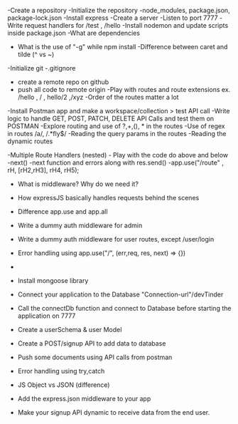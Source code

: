 -Create a repository
-Initialize the repository
-node_modules, package.json, package-lock.json
-Install express
-Create a server
-Listen to port 7777
-Write request handlers for /test , /hello
-Install nodemon and update scripts inside package.json
-What are dependencies
- What is the use of "-g" while npm install
-Difference between caret and tilde (^ vs ~)

-Initialize git
-.gitignore
- create a remote repo on github 
- push all code to remote origin
-Play with routes and route extensions ex. /hello , / , hello/2 ,/xyz
-Order of the routes matter a lot

-Install Postman app and  make a workspace/collection > test API call
-Write logic to handle GET, POST, PATCH, DELETE API Calls and test them on POSTMAN
-Explore routing and use of ?,+,(), * in the routes
-Use of regex in routes /a/, /.*fly$/
-Reading the query params in the routes
-Reading the dynamic routes

-Multiple Route Handlers (nested) - Play with the code do above and below 
-next()
-next function and errors along with res.send()
-app.use("/route" , rH, [rH2,rH3], rH4, rH5);
- What is middleware? Why do we need it?
- How expressJS basically handles requests behind the scenes
- Difference app.use and app.all
- Write a dummy auth middleware for admin
- Write a dummy auth middleware for user routes, except /user/login
- Error handling using app.use("/", (err,req, res, next) => {})

-   
- Install mongoose library
- Connect your application to the Database "Connection-url"/devTinder
- Call the connectDb function and connect to Database before starting the application on 7777
- Create a userSchema & user Model
- Create a POST/signup API to add data to database
- Push some documents using API calls from postman
- Error handling using try,catch

- JS Object  vs JSON (difference)
- Add the express.json middleware to your app
- Make your signup API dynamic to receive data from the end user.


